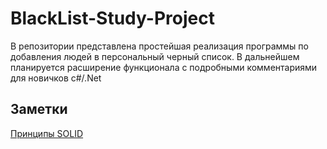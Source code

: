 # BlackList-Study-Project
В репозитории представлена простейшая реализация программы по добавления людей в персональный черный список.
В дальнейшем планируется расширение функционала с подробными комментариями для новичков c#/.Net

## Заметки
[Принципы SOLID](Docs/SOLID.md)
